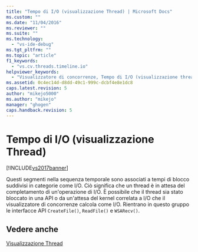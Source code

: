```yaml
---
title: "Tempo di I/O (visualizzazione Thread) | Microsoft Docs"
ms.custom: ""
ms.date: "11/04/2016"
ms.reviewer: ""
ms.suite: ""
ms.technology: 
  - "vs-ide-debug"
ms.tgt_pltfrm: ""
ms.topic: "article"
f1_keywords: 
  - "vs.cv.threads.timeline.io"
helpviewer_keywords: 
  - "Visualizzatore di concorrenze, Tempo di I/O (visualizzazione thread)"
ms.assetid: 0c4ec14d-d8dd-49c1-999c-dcbf4e8e1dc8
caps.latest.revision: 5
author: "mikejo5000"
ms.author: "mikejo"
manager: "ghogen"
caps.handback.revision: 5
---
```

# Tempo di I/O (visualizzazione Thread)
[!INCLUDE[vs2017banner](../code-quality/includes/vs2017banner.md)]

Questi segmenti nella sequenza temporale sono associati a tempi di blocco suddivisi in categorie come I\/O.  Ciò significa che un thread è in attesa del completamento di un'operazione di I\/O.  È possibile che il thread sia stato bloccato in una API o da un'attesa del kernel correlata a I\/O che il visualizzatore di concorrenze calcola come I\/O.  Rientrano in questo gruppo le interfacce API `CreateFile()`, `ReadFile()` e `WSARecv()`.  
  
## Vedere anche  
 [Visualizzazione Thread](../profiling/threads-view-parallel-performance.md)